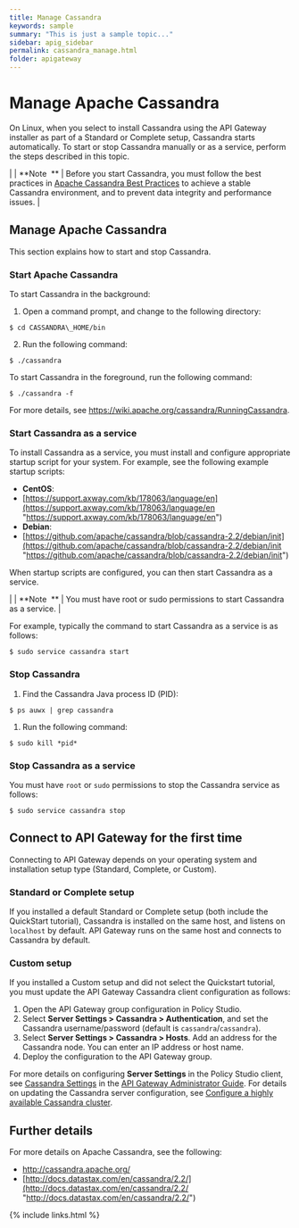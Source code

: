 ```yaml
---
title: Manage Cassandra
keywords: sample
summary: "This is just a sample topic..."
sidebar: apig_sidebar
permalink: cassandra_manage.html
folder: apigateway
---
```


# <span id="top"></span>Manage Apache Cassandra

On <span class="api_gateway_variablesunix_flavours">Linux</span>, when
you select to install Cassandra using the
<span class="api_gateway_variablesgateway">API Gateway</span> installer
as part of a Standard or Complete setup, Cassandra starts automatically.
To start or stop Cassandra manually or as a service, perform the steps
described in this topic.


|  | <span>**Note  **</span> | Before you start Cassandra, you must follow the best practices in [Apache Cassandra Best Practices](cassandra_BestPractices.htm) to achieve a stable Cassandra environment, and to prevent data integrity and performance issues. |



## Manage Apache Cassandra

This section explains how to start and stop Cassandra.

### Start Apache Cassandra

To start Cassandra in the background:

1.  Open a command prompt, and change to the following directory:

`$ cd CASSANDRA\_HOME/bin`

2.  Run the following command:

`$ ./cassandra`

To start Cassandra in the foreground, run the following command:

`$ ./cassandra -f`

For more details, see
<https://wiki.apache.org/cassandra/RunningCassandra>.

### Start Cassandra as a service

To install Cassandra as a service, you must install and configure
appropriate startup script for your system. For example, see the
following example startup scripts:

  - **CentOS**:
  - [https://support.axway.com/kb/178063/language/en](https://support.axway.com/kb/178063/language/en "https://support.axway.com/kb/178063/language/en")
  - **Debian**:
  - [https://github.com/apache/cassandra/blob/cassandra-2.2/debian/init](https://github.com/apache/cassandra/blob/cassandra-2.2/debian/init "https://github.com/apache/cassandra/blob/cassandra-2.2/debian/init")

When startup scripts are configured, you can then start Cassandra as a
service.

|  | <span>**Note  **</span> | You must have root or sudo permissions to start Cassandra as a service. |

For example, typically the command to start Cassandra as a service is as follows:

`$ sudo service cassandra start`


### Stop Cassandra

1.  Find the Cassandra Java process ID (PID):

`$ ps auwx | grep cassandra`

1.  Run the following command:

`$ sudo kill *pid*`

### Stop Cassandra as a service

You must have `root` or `sudo` permissions to stop the Cassandra service
as follows:

`$ sudo service cassandra stop`

## Connect to API Gateway for the first time

Connecting to <span class="api_gateway_variablesgateway">API
Gateway</span> depends on your operating system and installation setup
type (Standard, Complete, or Custom).

### Standard or Complete setup

If you installed a default Standard or Complete setup (both include the
QuickStart tutorial), Cassandra is installed on the same host, and
listens on `localhost` by default.
<span class="api_gateway_variablesgateway">API Gateway</span> runs on
the same host and connects to Cassandra by default.

### Custom setup

If you installed a Custom setup and did not select the Quickstart
tutorial, you must update the
<span class="api_gateway_variablesgateway">API Gateway</span> Cassandra
client configuration as follows:

1.  Open the <span class="api_gateway_variablesgateway">API
    Gateway</span> group configuration in
    <span class="api_gateway_variablespolicy_studio">Policy
    Studio</span>.
2.  Select **Server Settings \> Cassandra \> Authentication**, and set
    the Cassandra username/password (default is
    `cassandra`/`cassandra`).
3.  Select **Server Settings \> Cassandra \> Hosts**. Add an address for
    the Cassandra node. You can enter an IP address or host name.
4.  Deploy the configuration to the
    <span class="api_gateway_variablesgateway">API Gateway</span> group.

For more details on configuring **Server Settings** in the
<span class="api_gateway_variablespolicy_studio">Policy Studio</span>
client, see [Cassandra
Settings](/csh?context=105&product=prod-api-gateway-77) in the
[<span class="api_gateway_variablesgateway">API Gateway</span>
Administrator
Guide](/bundle/APIGateway_77_AdministratorGuide_allOS_en_HTML5/). For
details on updating the Cassandra server configuration, see [Configure a
highly available Cassandra cluster](cassandra_config).

## Further details

For more details on Apache Cassandra, see the following:

  - <http://cassandra.apache.org/>
  - [http://docs.datastax.com/en/cassandra/2.2/](http://docs.datastax.com/en/cassandra/2.2/ "http://docs.datastax.com/en/cassandra/2.2/")

{% include links.html %}
